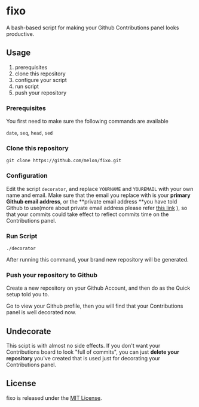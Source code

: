 # fixo

A bash-based script for making your Github Contributions panel looks productive.

## Usage

1. prerequisites
2. clone this repository
3. configure your script
4. run script
5. push your repository

### Prerequisites

You first need to make sure the following commands are available

`date`, `seq`, `head`, `sed`

### Clone this repository

```
git clone https://github.com/melon/fixo.git
```

### Configuration

Edit the script `decorator`, and replace `YOURNAME` and `YOUREMAIL` with your own name and email. Make sure that the email you replace with is your **primary Github email address**, or the **private email address **you have told Github to use(more about private email address please refer [this link](https://help.github.com/articles/keeping-your-email-address-private/) ), so that your commits could take effect to reflect commits time on the Contributions panel.

### Run Script

```
./decorator
```
After running this command, your brand new repository will be generated.

### Push your repository to Github

Create a new repository on your Github Account, and then do as the Quick setup told you to.

Go to view your Github profile, then you will find that your Contributions panel is well decorated now.

## Undecorate

This scipt is with almost no side effects. If you don't want your Contributions board to look "full of commits", you can just **delete your repository** you've created that is used just for decorating your Contributions panel.

## License

fixo is released under the [MIT License](http://opensource.org/licenses/MIT).
